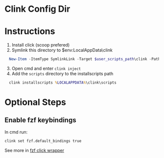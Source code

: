 Clink Config Dir
============

# Instructions

1. Install click (scoop prefered)
2. Symlink this directory to $env:LocalAppData\clink
  ```powershell
    New-Item -ItemType SymlinkLink -Target $user_scripts_path\clink -Path $env:LocalAppData\clink
  ```
3. Open cmd and enter `clink inject`
4. Add the `scripts` directory to the installscripts path
  ```cmd
    clink installscripts %LOCALAPPDATA%\clink\scripts
  ```

# Optional Steps

## Enable fzf keybindings

In cmd run:
```cmd
clink set fzf.default_bindings true
```

See more in [fzf click wrapper](https://github.com/chrisant996/clink-fzf)

